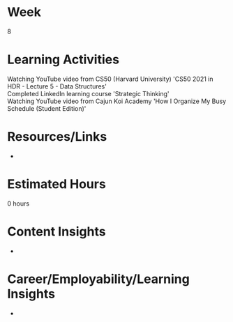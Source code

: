 # Week
8
# Learning Activities
Watching YouTube video from CS50 (Harvard University) 'CS50 2021 in HDR - Lecture 5 - Data Structures'          
Completed LinkedIn learning course 'Strategic Thinking'         
Watching YouTube video from Cajun Koi Academy 'How I Organize My Busy Schedule (Student Edition)'      
# Resources/Links
-  
# Estimated Hours
0 hours
# Content Insights
- 
# Career/Employability/Learning Insights
- 